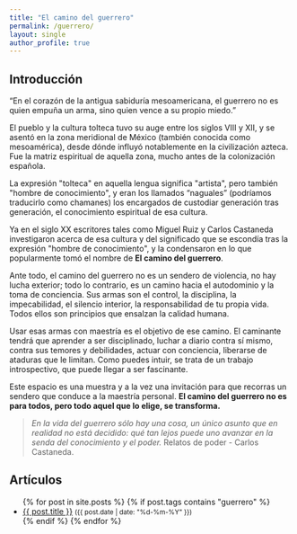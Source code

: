 ```yaml
---
title: "El camino del guerrero"
permalink: /guerrero/
layout: single
author_profile: true
---
```


<h2>Introducción</h2>
<p>
“En el corazón de la antigua sabiduría mesoamericana, el guerrero no es quien empuña un arma, sino quien vence a su propio miedo.”

El pueblo y la cultura tolteca tuvo su auge entre los siglos VIII y XII, y se asentó en la zona meridional de México (también conocida como mesoamérica), desde dónde influyó notablemente en la civilización azteca. Fue la matriz espiritual de aquella zona, mucho antes de la colonización española.

La expresión "tolteca"  en aquella lengua significa "artista", pero también "hombre de conocimiento", y eran los llamados “naguales” (podríamos traducirlo como chamanes) los encargados de custodiar generación tras generación, el conocimiento espiritual de esa cultura.

Ya en el siglo XX escritores tales como Miguel Ruiz y Carlos Castaneda investigaron acerca de esa cultura y del significado que se escondía tras la expresión "hombre de conocimiento", y la condensaron en lo que popularmente tomó el nombre de **El camino del guerrero**.

Ante todo, el camino del guerrero no es un sendero de violencia, no hay lucha exterior; todo lo contrario, es un camino hacia el autodominio y la toma de conciencia. Sus armas son el control, la disciplina, la impecabilidad, el silencio interior, la responsabilidad de tu propia vida. Todos ellos son principios que ensalzan la calidad humana.

Usar esas armas con maestría es el objetivo de ese camino. El caminante tendrá que aprender a ser  disciplinado, luchar a diario contra sí mismo, contra sus temores y debilidades, actuar con conciencia, liberarse de ataduras que le limitan. Como puedes intuir, se trata de un trabajo introspectivo, que puede llegar a ser fascinante.

Este espacio es una muestra y a la vez una invitación para que recorras  un sendero que conduce a la maestría personal. **El camino del guerrero no es para todos, pero todo aquel que lo elige, se transforma.**

> *En la vida del guerrero sólo hay una cosa, un único asunto que en realidad no está decidido: qué tan lejos puede uno avanzar en la senda del conoci­miento y el poder.*
> Relatos de poder - Carlos Castaneda.
</p>

<h2>Artículos</h2>
<ul>
{% for post in site.posts %}
  {% if post.tags contains "guerrero" %}
    <li><a href="{{ post.url }}">{{ post.title }}</a> <small>({{ post.date | date: "%d-%m-%Y" }})</small></li>
  {% endif %}
{% endfor %}
</ul>